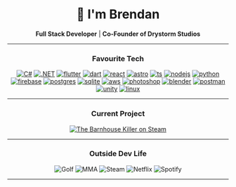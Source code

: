 <div align="center">

# 👋 I'm Brendan

**Full Stack Developer** | **Co-Founder of Drystorm Studios**  

---

### Favourite Tech

[![C#](https://skillicons.dev/icons?i=cs)](https://skillicons.dev)
[![.NET](https://skillicons.dev/icons?i=dotnet)](https://skillicons.dev)
[![flutter](https://skillicons.dev/icons?i=flutter)](https://skillicons.dev)
[![dart](https://skillicons.dev/icons?i=dart)](https://skillicons.dev)
[![react](https://skillicons.dev/icons?i=react)](https://skillicons.dev)
[![astro](https://skillicons.dev/icons?i=astro)](https://skillicons.dev)
[![ts](https://skillicons.dev/icons?i=ts)](https://skillicons.dev)
[![nodejs](https://skillicons.dev/icons?i=nodejs)](https://skillicons.dev)
[![python](https://skillicons.dev/icons?i=python)](https://skillicons.dev)
[![firebase](https://skillicons.dev/icons?i=firebase)](https://skillicons.dev)
[![postgres](https://skillicons.dev/icons?i=postgres)](https://skillicons.dev)
[![sqlite](https://skillicons.dev/icons?i=sqlite)](https://skillicons.dev)
[![aws](https://skillicons.dev/icons?i=aws)](https://skillicons.dev)
[![photoshop](https://skillicons.dev/icons?i=ps)](https://skillicons.dev)
[![blender](https://skillicons.dev/icons?i=blender)](https://skillicons.dev)
[![postman](https://skillicons.dev/icons?i=postman)](https://skillicons.dev)
[![unity](https://skillicons.dev/icons?i=unity)](https://skillicons.dev)
[![linux](https://skillicons.dev/icons?i=linux)](https://skillicons.dev)

---

### Current Project

[![The Barnhouse Killer on Steam](https://img.shields.io/badge/Wishlist-The%20Barnhouse%20Killer-black?style=for-the-badge&logo=steam)]([https://store.steampowered.com/app/your-app-id](https://store.steampowered.com/app/2991600/The_Barnhouse_Killer/))

---

### Outside Dev Life

![Golf](https://img.shields.io/badge/Golf-0B6623?style=flat-square)
![MMA](https://img.shields.io/badge/MMA-8B0000?style=flat-square)
![Steam](https://img.shields.io/badge/Steam-black?style=flat-square&logo=steam)
![Netflix](https://img.shields.io/badge/Netflix-E50914?style=flat-square&logo=netflix&logoColor=white)
![Spotify](https://img.shields.io/badge/Spotify-1DB954?style=flat-square&logo=spotify&logoColor=white)

---

</div>
